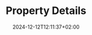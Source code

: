 ---
title: 'Property Details'
date: 2024-12-12T12:11:37+02:00
draft: false
type: property-details
layout: property-details
---